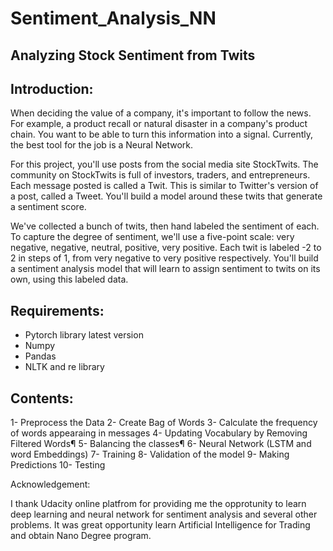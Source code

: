 # Sentiment_Analysis_NN

## Analyzing Stock Sentiment from Twits

## Introduction:

When deciding the value of a company, it's important to follow the news. For example, a product recall or natural disaster in a company's product chain. You want to be able to turn this information into a signal. Currently, the best tool for the job is a Neural Network.

For this project, you'll use posts from the social media site StockTwits. The community on StockTwits is full of investors, traders, and entrepreneurs. Each message posted is called a Twit. This is similar to Twitter's version of a post, called a Tweet. You'll build a model around these twits that generate a sentiment score.

We've collected a bunch of twits, then hand labeled the sentiment of each. To capture the degree of sentiment, we'll use a five-point scale: very negative, negative, neutral, positive, very positive. Each twit is labeled -2 to 2 in steps of 1, from very negative to very positive respectively. You'll build a sentiment analysis model that will learn to assign sentiment to twits on its own, using this labeled data.

## Requirements:

- Pytorch library latest version
- Numpy 
- Pandas
- NLTK and re library

## Contents:

1- Preprocess the Data
2- Create Bag of Words
3- Calculate the frequency of words appearaing in messages
4- Updating Vocabulary by Removing Filtered Words¶
5- Balancing the classes¶
6- Neural Network (LSTM and word Embeddings)
7- Training
8- Validation of the model
9- Making Predictions
10- Testing 

Acknowledgement:

I thank Udacity online platfrom for providing me the opprotunity to learn deep learning and neural network for sentiment analysis and several other problems. It was great opportunity learn Artificial Intelligence for Trading and obtain Nano Degree program. 
